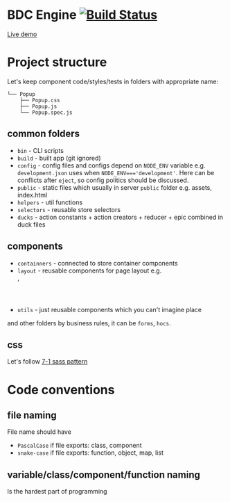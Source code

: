 # BDC Engine [![Build Status](https://travis-ci.com/blackdeck/bdc-engine.svg?branch=master)](https://travis-ci.com/blackdeck/bdc-engine)
 
[Live demo](https://bdc-engine.herokuapp.com/)





# Project structure

Let's keep component code/styles/tests in folders with appropriate name:
````
└── Popup
    ├── Popup.css
    ├── Popup.js
    └── Popup.spec.js
````
## common folders
* `bin` - CLI scripts
* `build` - built app (git ignored)
* `config` - config files and configs depend on `NODE_ENV` variable e.g. `development.json` uses when `NODE_ENV==='development'`. Here can be conflicts after `eject`, so config politics should be discussed.
* `public` - static files which usually in server `public` folder e.g. assets, index.html
* `helpers` - util functions
* `selectors` - reusable store selectors
* `ducks` - action constants + action creators + reducer + epic combined in duck files 

## components 
* `containners` - connected to store container components
* `layout` - reusable components for page layout e.g. <Footer/>, <Header/>
* `utils` - just reusable components which you can't imagine place

and other folders by business rules, it can be `forms`, `hocs`.

## css
Let's follow [7-1 sass pattern](https://sass-guidelin.es/#the-7-1-pattern)

# Code conventions

## file naming

File name should have 
* `PascalCase` if file exports: class, component
* `snake-case` if file exports: function, object, map, list

## variable/class/component/function naming

Is the hardest part of programming
